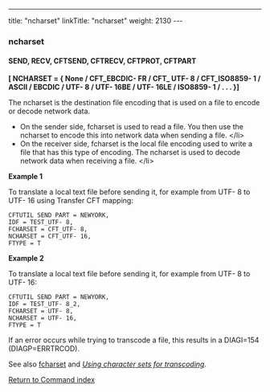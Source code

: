 ---
title: "ncharset"
linkTitle: "ncharset"
weight: 2130
--- <span id="ncharset"></span>

### ncharset

#### SEND, RECV, CFTSEND, CFTRECV, CFTPROT, CFTPART

******[ NCHARSET = { None / CFT_EBCDIC- FR / CFT_ UTF- 8 / CFT_ISO8859- 1 / ASCII / EBCDIC / UTF- 8 / UTF- 16BE / UTF- 16LE / ISO8859- 1 / . . . }]******

The ncharset is the destination file encoding that is used on a file
to encode or decode network data.

- On the sender side, fcharset is used to read a file. You then use the ncharset to encode this into network data when sending a file.
    &lt;/li>
- On the receiver side, fcharset is the local file encoding used to write a file that has this type of encoding. The ncharset is used to decode network data when receiving a file.
    &lt;/li>

**Example 1**

To translate a local text file before sending it, for example from UTF- 8 to UTF- 16 using Transfer CFT mapping:

```
CFTUTIL SEND PART = NEWYORK,
IDF = TEST_UTF- 8,
FCHARSET = CFT_UTF- 8,
NCHARSET = CFT_UTF- 16,
FTYPE = T
```

**Example 2**

To translate a local text file before sending it, for example from UTF- 8 to UTF- 16:

```
CFTUTIL SEND PART = NEWYORK,
IDF = TEST_UTF- 8_2,
FCHARSET = UTF- 8,
NCHARSET = UTF- 16,
FTYPE = T
```

If an error occurs while trying to transcode a file, this results in a DIAGI=154 (DIAGP=ERRTRCOD).

See also [fcharset](../fcharset) and *[Using character sets for transcoding](../../../../concepts/transfer_command_overview/using_transcoding/use_extended_character_sets)*.

[Return to Command index](../../)

